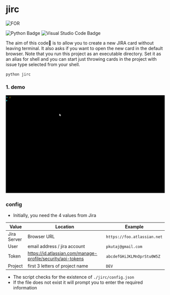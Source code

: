  # jirc
![FOR](https://img.shields.io/badge/FOR-TERMINAR_DWELLERS-magenta?style=for-the-badge&logo=JIRA&logoColor=magenta)

![Python Badge](https://img.shields.io/badge/Python-3776AB?logo=python&logoColor=fff&style=flat)
![Visual Studio Code Badge](https://img.shields.io/badge/Visual%20Studio%20Code-007ACC?logo=visualstudiocode&logoColor=fff&style=flat)

The aim of this code🎯 is to allow you to create a new JIRA card without leaving terminal. It also asks if you want to open the new card in the default browser. 
Note that you run this project as an executable directory. Set it as an alias for shell and you can start just throwing cards in the project with issue type selected from your shell. 

```
python jirc
```

### 1. demo

![jirc_gif_demo](./assets/jirc_demo.gif)

### config
* Initially, you need the 4 values from Jira

Value       | Location                                                    | Example
------------|-------------------------------------------------------------|----------------------------
Jira Server | Browser URL                                                 | `https://foo.atlassian.net`
User        | email address / jira account                                | `pkutaj@gmail.com`
Token       | https://id.atlassian.com/manage-profile/security/api-tokens | `abcdefGHiJKLMnOprStu0W5Z`
Project     | first 3 letters of project name                             | `DEV`

* The script checks for the existence of `./jirc/config.json` 
* If the file does not exist it will prompt you to enter the required information
 
